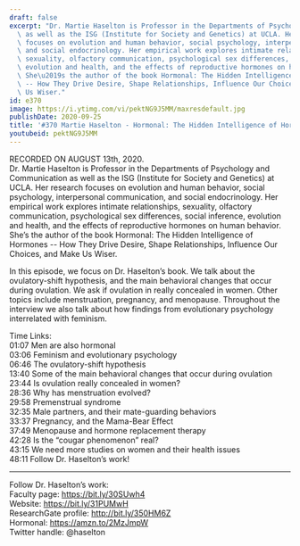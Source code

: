 ```yaml
---
draft: false
excerpt: "Dr. Martie Haselton is Professor in the Departments of Psychology and Communication\
  \ as well as the ISG (Institute for Society and Genetics) at UCLA. Her research\
  \ focuses on evolution and human behavior, social psychology, interpersonal communication,\
  \ and social endocrinology. Her empirical work explores intimate relationships,\
  \ sexuality, olfactory communication, psychological sex differences, social inference,\
  \ evolution and health, and the effects of reproductive hormones on human behavior.\
  \ She\u2019s the author of the book Hormonal: The Hidden Intelligence of Hormones\
  \ -- How They Drive Desire, Shape Relationships, Influence Our Choices, and Make\
  \ Us Wiser."
id: e370
image: https://i.ytimg.com/vi/pektNG9J5MM/maxresdefault.jpg
publishDate: 2020-09-25
title: '#370 Martie Haselton - Hormonal: The Hidden Intelligence of Hormones'
youtubeid: pektNG9J5MM
---
```

RECORDED ON AUGUST 13th, 2020.  
Dr. Martie Haselton is Professor in the Departments of Psychology and Communication as well as the ISG (Institute for Society and Genetics) at UCLA. Her research focuses on evolution and human behavior, social psychology, interpersonal communication, and social endocrinology. Her empirical work explores intimate relationships, sexuality, olfactory communication, psychological sex differences, social inference, evolution and health, and the effects of reproductive hormones on human behavior. She’s the author of the book Hormonal: The Hidden Intelligence of Hormones -- How They Drive Desire, Shape Relationships, Influence Our Choices, and Make Us Wiser.

In this episode, we focus on Dr. Haselton’s book. We talk about the ovulatory-shift hypothesis, and the main behavioral changes that occur during ovulation. We ask if ovulation in really concealed in women. Other topics include menstruation, pregnancy, and menopause. Throughout the interview we also talk about how findings from evolutionary psychology interrelated with feminism.

Time Links:  
01:07  Men are also hormonal  
03:06  Feminism and evolutionary psychology  
06:46  The ovulatory-shift hypothesis  
13:40  Some of the main behavioral changes that occur during ovulation  
23:44  Is ovulation really concealed in women?  
28:36  Why has menstruation evolved?  
29:58  Premenstrual syndrome  
32:35  Male partners, and their mate-guarding behaviors  
33:37  Pregnancy, and the Mama-Bear Effect  
37:49  Menopause and hormone replacement therapy  
42:28  Is the “cougar phenomenon” real?  
43:15  We need more studies on women and their health issues  
48:11  Follow Dr. Haselton’s work!

---

Follow Dr. Haselton’s work:  
Faculty page: https://bit.ly/30SUwh4  
Website: https://bit.ly/31PUMwH  
ResearchGate profile: http://bit.ly/350HM6Z  
Hormonal: https://amzn.to/2MzJmpW  
Twitter handle: @haselton
